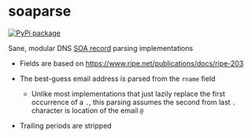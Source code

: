 # soaparse

[![PyPi package](https://img.shields.io/pypi/v/soaparse.svg)](https://pypi.python.org/pypi/soaparse)

Sane, modular DNS [SOA record](https://en.wikipedia.org/wiki/SOA_record) parsing implementations

 - Fields are based on https://www.ripe.net/publications/docs/ripe-203

 - The best-guess email address is parsed from the `rname` field
   - Unlike most implementations that just lazily replace the first occurrence of a `.`, this parsing assumes the second from last `.` character is location of the email `@`

 - Trailing periods are stripped
